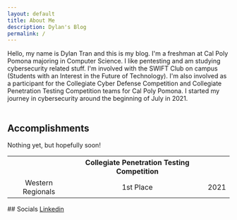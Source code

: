 ```yaml
---
layout: default
title: About Me
description: Dylan's Blog
permalink: /
---
```

<style>
th {text-align: center;}
td {text-align: center;}
</style>
Hello, my name is Dylan Tran and this is my blog. I'm a freshman at Cal Poly Pomona majoring in Computer Science. I like pentesting and am studying cybersecurity related stuff. I'm involved with the SWIFT Club on campus (Students with an Interest in the Future of Technology). I'm also involved as a participant for the Collegiate Cyber Defense Competition and Collegiate Penetration Testing Competition teams for Cal Poly Pomona. I started my journey in cybersecurity around the beginning of July in 2021. 
<br/>
<br/>

## Accomplishments
Nothing yet, but hopefully soon!
<table>
  <tr>
    <th></th>
    <th>Collegiate Penetration Testing Competition</th>
    <th></th>
  </tr>
  <tr>
    <td>Western Regionals</td>
    <td>1st Place</td>
    <td>2021</td>
  </tr>
</table>
## Socials
<a href="https://www.linkedin.com/in/dylan-tran-84aa46217"> Linkedin </a>
